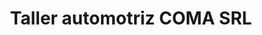 ---
title: "Taller automotriz COMA SRL"
url: /la-habana/taller-automotriz-coma-srl/
shop: reparación de automóviles
---